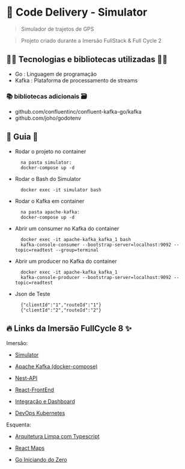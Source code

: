 # 🚀 Code Delivery - Simulator

> Simulador de trajetos de GPS

> Projeto criado durante a Imersão FullStack & Full Cycle 2

## 👨‍💻 Tecnologias e bibliotecas utilizadas 👩‍💻

- Go : Linguagem de programação
- Kafka : Plataforma de processamento de streams

### 📚 bibliotecas adicionais 🗃️

- github.com/confluentinc/confluent-kafka-go/kafka
- github.com/joho/godotenv

## 📖 Guia 📃

- Rodar o projeto no container

        na pasta simulator:
        docker-compose up -d

- Rodar o Bash do Simulator

        docker exec -it simulator bash

- Rodar o Kafka em container

        na pasta apache-kafka:
        docker-compose up -d

- Abrir um consumer no Kafka do container

        docker exec -it apache-kafka_kafka_1 bash
        kafka-console-consumer --bootstrap-server=localhost:9092 --topic=readtest --group=terminal

- Abrir um producer no Kafka do container

        docker exec -it apache-kafka_kafka_1 
        kafka-console-producer --bootstrap-server=localhost:9092 --topic=readtest

- Json de Teste

        {"clientId":"1","routeId":"1"}
        {"clientId":"2","routeId":"2"}

## 🔥 Links da Imersão FullCycle 8 ✨

Imersão:

- [Simulator](https://github.com/rodolfoHOk/fullcycle.imersaofsfc2/tree/main/simulator)

- [Apache Kafka (docker-compose)](https://github.com/rodolfoHOk/fullcycle.imersaofsfc2/tree/main/apache-kafka)

- [Nest-API](https://github.com/rodolfoHOk/fullcycle.imersaofsfc2/tree/main/nest-api)

- [React-FrontEnd](https://github.com/rodolfoHOk/fullcycle.imersaofsfc2/tree/main/react-frontend)

- [Integração e Dashboard](https://github.com/rodolfoHOk/fullcycle.imersaofsfc2/tree/main/kafka-with-connect)

- [DevOps Kubernetes](https://github.com/rodolfoHOk/fullcycle.imersaofsfc2/tree/main/k8s)

Esquenta: 

- [Arquitetura Limpa com Typescript](https://github.com/rodolfoHOk/fullcycle.typescrit-clean-arch)

- [React Maps](https://github.com/rodolfoHOk/fullcycle.react-maps)

- [Go Iniciando do Zero](https://github.com/rodolfoHOk/fullcycle.go-init-from-zero)
